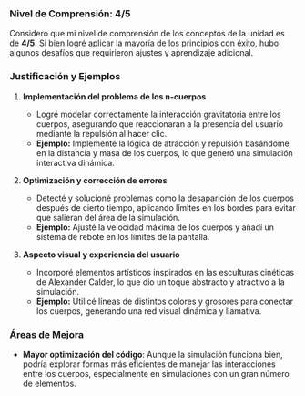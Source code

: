 
### **Nivel de Comprensión: 4/5**

Considero que mi nivel de comprensión de los conceptos de la unidad es de **4/5**. Si bien logré aplicar la mayoría de los principios con éxito, hubo algunos desafíos que requirieron ajustes y aprendizaje adicional.

### **Justificación y Ejemplos**

1. **Implementación del problema de los n-cuerpos**  
   - Logré modelar correctamente la interacción gravitatoria entre los cuerpos, asegurando que reaccionaran a la presencia del usuario mediante la repulsión al hacer clic.
   - **Ejemplo:** Implementé la lógica de atracción y repulsión basándome en la distancia y masa de los cuerpos, lo que generó una simulación interactiva dinámica.

2. **Optimización y corrección de errores**  
   - Detecté y solucioné problemas como la desaparición de los cuerpos después de cierto tiempo, aplicando límites en los bordes para evitar que salieran del área de la simulación.
   - **Ejemplo:** Ajusté la velocidad máxima de los cuerpos y añadí un sistema de rebote en los límites de la pantalla.

3. **Aspecto visual y experiencia del usuario**  
   - Incorporé elementos artísticos inspirados en las esculturas cinéticas de Alexander Calder, lo que dio un toque abstracto y atractivo a la simulación.
   - **Ejemplo:** Utilicé líneas de distintos colores y grosores para conectar los cuerpos, generando una red visual dinámica y llamativa.

### **Áreas de Mejora**

- **Mayor optimización del código**: Aunque la simulación funciona bien, podría explorar formas más eficientes de manejar las interacciones entre los cuerpos, especialmente en simulaciones con un gran número de elementos.

